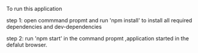 

To run this application 

step 1: open commmand propmt and run 'npm install' to install all required dependencies and dev-dependencies

step 2: run 'npm start' in the command propmt ,application started in the defalut browser.

